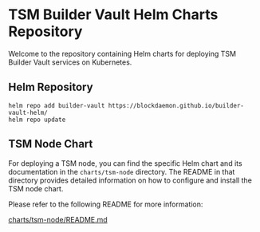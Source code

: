 # TSM Builder Vault Helm Charts Repository

Welcome to the repository containing Helm charts for deploying TSM Builder Vault services on Kubernetes. 

## Helm Repository

```
helm repo add builder-vault https://blockdaemon.github.io/builder-vault-helm/
helm repo update
```

## TSM Node Chart

For deploying a TSM node, you can find the specific Helm chart and its documentation in the `charts/tsm-node` directory. The README in that directory provides detailed information on how to configure and install the TSM node chart.

Please refer to the following README for more information:

[charts/tsm-node/README.md](charts/tsm-node/README.md)
